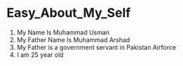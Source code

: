 # Easy_About_My_Self

1. My Name Is Muhammad Usman
2. My Father Name Is Muhammad Arshad
3. My Father is a government servant in Pakistan Airforce
4. I am 25 year old